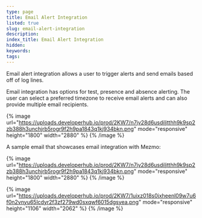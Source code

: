 ```yaml
---
type: page
title: Email Alert Integration
listed: true
slug: email-alert-integration
description: 
index_title: Email Alert Integration
hidden: 
keywords: 
tags: 
---
```



Email alert integration allows a user to trigger alerts and send emails based off of log lines.

Email integration has options for test, presence and absence alerting. The user can select a preferred timezone to receive email alerts and can also provide multiple email recipients.

{% image url="https://uploads.developerhub.io/prod/2KW7/n7jv28d6usdiljtthh9k9sp2zb388h3unchjrb5rogr9f2h9pa1843q1kj934bkn.png" mode="responsive" height="1800" width="2880" %}
{% /image %}

A sample email that showcases email integration with Mezmo:

{% image url="https://uploads.developerhub.io/prod/2KW7/n7jv28d6usdiljtthh9k9sp2zb388h3unchjrb5rogr9f2h9pa1843q1kj934bkn.png" mode="responsive" height="1800" width="2880" %}
{% /image %}

{% image url="https://uploads.developerhub.io/prod/2KW7/1uixz018s0jxheenl09w7u6f0n2vnyu65lcdyr2f3zf279wd0sxqwf6015dgsyea.png" mode="responsive" height="1106" width="2062" %}
{% /image %}
